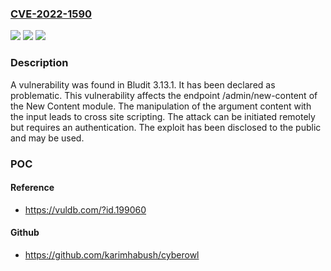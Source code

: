### [CVE-2022-1590](https://cve.mitre.org/cgi-bin/cvename.cgi?name=CVE-2022-1590)
![](https://img.shields.io/static/v1?label=Product&message=Bludit&color=blue)
![](https://img.shields.io/static/v1?label=Version&message=n%2Fa&color=blue)
![](https://img.shields.io/static/v1?label=Vulnerability&message=CWE-79%20Cross%20Site%20Scripting&color=brighgreen)

### Description

A vulnerability was found in Bludit 3.13.1. It has been declared as problematic. This vulnerability affects the endpoint /admin/new-content of the New Content module. The manipulation of the argument content with the input <script>alert(1)</script> leads to cross site scripting. The attack can be initiated remotely but requires an authentication. The exploit has been disclosed to the public and may be used.

### POC

#### Reference
- https://vuldb.com/?id.199060

#### Github
- https://github.com/karimhabush/cyberowl

